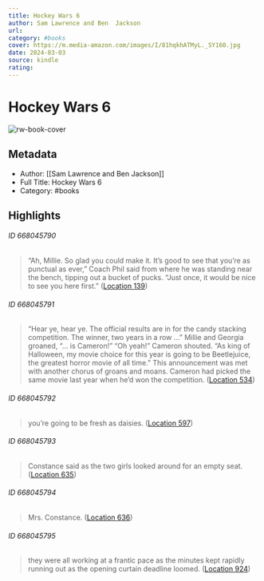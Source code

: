 ```yaml
---
title: Hockey Wars 6
author: Sam Lawrence and Ben  Jackson
url: 
category: #books
cover: https://m.media-amazon.com/images/I/81hqkhATMyL._SY160.jpg
date: 2024-03-03
source: kindle
rating:
---
```

# Hockey Wars 6

![rw-book-cover](https://m.media-amazon.com/images/I/81hqkhATMyL._SY160.jpg)

## Metadata
- Author: [[Sam Lawrence and Ben  Jackson]]
- Full Title: Hockey Wars 6
- Category: #books

## Highlights
###### ID 668045790
> “Ah, Millie. So glad you could make it. It’s good to see that you’re as punctual as ever,” Coach Phil said from where he was standing near the bench, tipping out a bucket of pucks. “Just once, it would be nice to see you here first.” ([Location 139](https://readwise.io/to_kindle?action=open&asin=B08KHNKHTG&location=139))
    
###### ID 668045791
> “Hear ye, hear ye. The official results are in for the candy stacking competition. The winner, two years in a row …” Millie and Georgia groaned, “… is Cameron!” “Oh yeah!” Cameron shouted. “As king of Halloween, my movie choice for this year is going to be Beetlejuice, the greatest horror movie of all time.” This announcement was met with another chorus of groans and moans. Cameron had picked the same movie last year when he’d won the competition. ([Location 534](https://readwise.io/to_kindle?action=open&asin=B08KHNKHTG&location=534))
    
###### ID 668045792
> you’re going to be fresh as daisies. ([Location 597](https://readwise.io/to_kindle?action=open&asin=B08KHNKHTG&location=597))
    
###### ID 668045793
> Constance said as the two girls looked around for an empty seat. ([Location 635](https://readwise.io/to_kindle?action=open&asin=B08KHNKHTG&location=635))
    
###### ID 668045794
> Mrs. Constance. ([Location 636](https://readwise.io/to_kindle?action=open&asin=B08KHNKHTG&location=636))
    
###### ID 668045795
> they were all working at a frantic pace as the minutes kept rapidly running out as the opening curtain deadline loomed. ([Location 924](https://readwise.io/to_kindle?action=open&asin=B08KHNKHTG&location=924))
    
